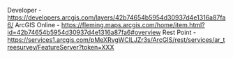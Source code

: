 Developer - https://developers.arcgis.com/layers/42b74654b5954d30937d4e1316a87fa6/
ArcGIS Online - https://fleming.maps.arcgis.com/home/item.html?id=42b74654b5954d30937d4e1316a87fa6#overview
Rest Point - https://services1.arcgis.com/pMeXRvgWClLJZr3s/ArcGIS/rest/services/ar_treesurvey/FeatureServer?token=XXX

